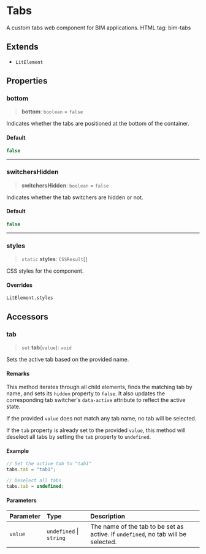 # Tabs

A custom tabs web component for BIM applications. HTML tag: bim-tabs

## Extends

- `LitElement`

## Properties

### bottom

> **bottom**: `boolean` = `false`

Indicates whether the tabs are positioned at the bottom of the container.

#### Default

```ts
false
```

***

### switchersHidden

> **switchersHidden**: `boolean` = `false`

Indicates whether the tab switchers are hidden or not.

#### Default

```ts
false
```

***

### styles

> `static` **styles**: `CSSResult`[]

CSS styles for the component.

#### Overrides

`LitElement.styles`

## Accessors

### tab

> `set` **tab**(`value`): `void`

Sets the active tab based on the provided name.

#### Remarks

This method iterates through all child elements, finds the matching tab by name,
and sets its `hidden` property to `false`. It also updates the corresponding tab switcher's
`data-active` attribute to reflect the active state.

If the provided `value` does not match any tab name, no tab will be selected.

If the `tab` property is already set to the provided `value`, this method will deselect all tabs
by setting the `tab` property to `undefined`.

#### Example

```typescript
// Set the active tab to "tab1"
tabs.tab = "tab1";

// Deselect all tabs
tabs.tab = undefined;
```

#### Parameters

| Parameter | Type | Description |
| :------ | :------ | :------ |
| `value` | `undefined` \| `string` | The name of the tab to be set as active. If `undefined`, no tab will be selected. |
